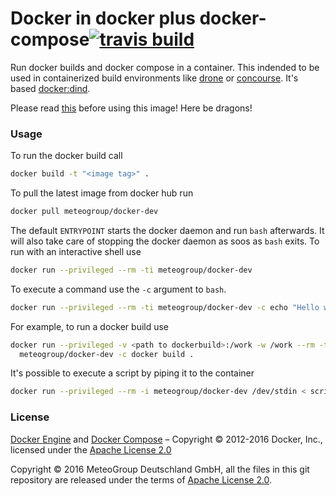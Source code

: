 
Docker in docker plus docker-compose[![travis build](https://travis-ci.org/MeteoGroup/docker-dev.svg)](https://travis-ci.org/MeteoGroup/docker-dev)
====================================

Run docker builds and docker compose in a container. This indended to be used
in containerized build environments like [drone](https://github.com/drone/drone)
or [concourse](http://concourse.ci). It's based
[docker:dind](https://hub.docker.com/_/docker/).

Please read
[this](https://jpetazzo.github.io/2015/09/03/do-not-use-docker-in-docker-for-ci/)
before using this image! Here be dragons!

### Usage

To run the docker build call

```bash
docker build -t "<image tag>" .
```

To pull the latest image from docker hub run

```bash
docker pull meteogroup/docker-dev
```

The default `ENTRYPOINT` starts the docker daemon and run `bash` afterwards. It
will also take care of stopping the docker daemon as soos as `bash` exits. To run
with an interactive shell use

```bash
docker run --privileged --rm -ti meteogroup/docker-dev
```

To execute a command use the `-c` argument to `bash`.

```bash
docker run --privileged --rm -ti meteogroup/docker-dev -c echo "Hello world!"
```

For example, to run a docker build use

```bash
docker run --privileged -v <path to dockerbuild>:/work -w /work --rm -ti \
  meteogroup/docker-dev -c docker build .
```

It's possible to execute a script by piping it to the container

```bash
docker run --privileged --rm -i meteogroup/docker-dev /dev/stdin < script.sh
```


### License

[Docker Engine](https://www.docker.com/products/docker-engine) and
[Docker Compose](https://www.docker.com/products/docker-compose)
– Copyright © 2012-2016 Docker, Inc., licensed under the
[Apache License 2.0](http://www.apache.org/licenses/LICENSE-2.0)

Copyright © 2016 MeteoGroup Deutschland GmbH,
all the files in this git repository are released under the terms of
[Apache License 2.0](http://www.apache.org/licenses/LICENSE-2.0).
